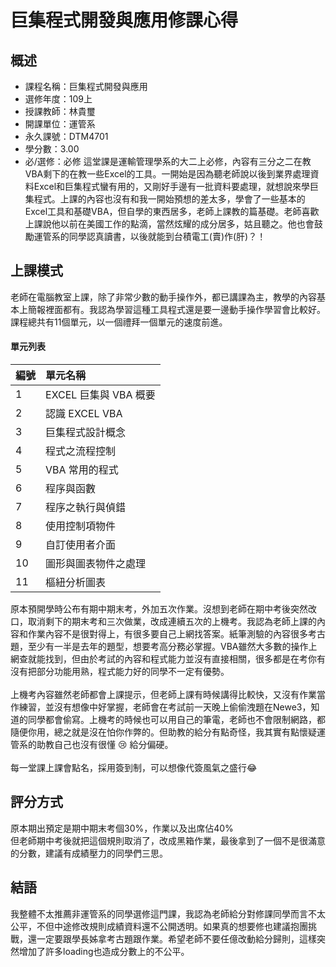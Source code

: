 # 巨集程式開發與應用修課心得
## 概述
- 課程名稱：巨集程式開發與應用
- 選修年度：109上
- 授課教師：林貴璽
- 開課單位：運管系    
- 永久課號：DTM4701
- 學分數：3.00
- 必/選修：必修
這堂課是運輸管理學系的大二上必修，內容有三分之二在教VBA剩下的在教一些Excel的工具。一開始是因為聽老師說以後到業界處理資料Excel和巨集程式蠻有用的，又剛好手邊有一批資料要處理，就想說來學巨集程式。上課的內容也沒有和我一開始預想的差太多，學會了一些基本的Excel工具和基礎VBA，但自學的東西居多，老師上課教的篇基礎。老師喜歡上課說他以前在美國工作的點滴，當然炫耀的成分居多，姑且聽之。他也會鼓勵運管系的同學認真讀書，以後就能到台積電工(賣)作(肝)？！

## 上課模式
老師在電腦教室上課，除了非常少數的動手操作外，都已講課為主，教學的內容基本上簡報裡面都有。我認為學習這種工具程式還是要一邊動手操作學習會比較好。課程總共有11個單元，以一個禮拜一個單元的速度前進。

#### 單元列表
   編號 | 單元名稱
--------|:-----
1|EXCEL 巨集與 VBA 概要
2| 認識 EXCEL VBA
3| 巨集程式設計概念
4| 程式之流程控制
5| VBA 常用的程式
6| 程序與函數
7| 程序之執行與偵錯
8| 使用控制項物件
9| 自訂使用者介面
10| 圖形與圖表物件之處理
11| 樞紐分析圖表

原本預開學時公布有期中期末考，外加五次作業。沒想到老師在期中考後突然改口，取消剩下的期末考和三次做業，改成連續五次的上機考。我認為老師上課的內容和作業內容不是很對得上，有很多要自己上網找答案。紙筆測驗的內容很多考古題，至少有一半是去年的題型，想要考高分務必掌握。VBA雖然大多數的操作上網查就能找到，但由於考試的內容和程式能力並沒有直接相關，很多都是在考你有沒有把部分功能用熟，程式能力好的同學不一定有優勢。<br/><br/>
上機考內容雖然老師都會上課提示，但老師上課有時候講得比較快，又沒有作業當作練習，並沒有想像中好掌握，老師會在考試前一天晚上偷偷洩題在Newe3，知道的同學都會偷寫。上機考的時候也可以用自己的筆電，老師也不會限制網路，都隨便你用，總之就是沒在怕你作弊的。但助教的給分有點奇怪，我其實有點懷疑運管系的助教自己也沒有很懂 😢 給分偏硬。<br/><br/>
每一堂課上課會點名，採用簽到制，可以想像代簽風氣之盛行😂

## 評分方式
原本期出預定是期中期末考個30%，作業以及出席佔40%<br/>
但老師期中考後就把這個規則取消了，改成黑箱作業，最後拿到了一個不是很滿意的分數，建議有成績壓力的同學們三思。

## 結語
我整體不太推薦非運管系的同學選修這門課，我認為老師給分對修課同學而言不太公平，不但中途修改規則成績資料還不公開透明。如果真的想要修也建議抱團挑戰，還一定要跟學長姊拿考古題跟作業。希望老師不要任億改動給分歸則，這樣突然增加了許多loading也造成分數上的不公平。


